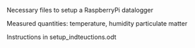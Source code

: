 Necessary files to setup a RaspberryPi datalogger 

Measured quantities: temperature, humidity particulate matter

Instructions in setup_indteuctions.odt
